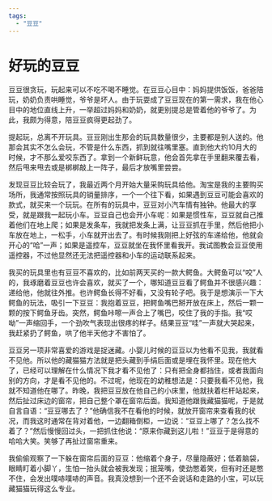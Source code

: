 ```yaml
---
tags: 
  - "豆豆"
---
```


# 好玩的豆豆

豆豆很贪玩，玩起来可以不吃不喝不睡觉。在豆豆心目中：妈妈提供饭饭，爸爸陪玩，奶奶负责哄睡觉，爷爷是坏人。由于玩耍成了豆豆现在的第一需求，我在他心目中的地位直线上升，一举超过妈妈和奶奶，就更别提总是管着他的爷爷了。为此，我颇为得意，陪豆豆疯得更起劲了。

提起玩，总离不开玩具。豆豆刚出生那会的玩具数量很少，主要都是别人送的。他那会其实不怎么会玩，不管是什么东西，抓到就往嘴里塞。直到他大约10月大的时候，才不那么爱咬东西了。拿到一个新鲜玩意，他会首先拿在手里翻来覆去看，然后甩来甩去或是梆梆敲上一阵子，最后才放嘴里尝尝。

发现豆豆比较会玩了，我最近两个月开始大量采购玩具给他。淘宝是我的主要购买场所，我通常按照玩具的销量排序，一个一个往下看，如果遇到豆豆可能会喜欢的款式，就买来一个玩玩。在所有的玩具中，豆豆对小汽车情有独钟。他最大的享受，就是跟我一起玩小车。豆豆自己也会开小车呢：如果是惯性车，豆豆就自己推着他们在地上爬；如果是发条车，我就把发条上满，让豆豆抓在手里，然后他把小车放在地上，一松手，小车就开出去了。有时候我刚把上好弦的车递给他，他就会开心的“哈”一声；如果是遥控车，豆豆就坐在我怀里看我开。我试图教会豆豆使用遥控器，不过他显然还无法把遥控器和小车的运动联系起来。

我买的玩具里也有豆豆不喜欢的，比如前两天买的一款大鳄鱼。大鳄鱼可以“咬”人的，我琢磨着豆豆也许会喜欢，就买了一个，哪知道豆豆看了鳄鱼并不很感兴趣：递给他，他就往外推。也许鳄鱼长得不好看，又没有轮子吧。我于是想演示一下大鳄鱼的玩法，吸引一下豆豆：我抱着豆豆，把鳄鱼嘴巴掰开放在床上，然后一颗一颗的按下鳄鱼牙齿。突然，鳄鱼咔嚓一声合上了嘴巴，咬住了我的手指。我“哎呦”一声缩回手，一个劲吹气表现出很疼的样子。结果豆豆“哇”一声就大哭起来，我赶紧扔了鳄鱼，哄了他半天他才不害怕了。

豆豆另一项非常喜爱的游戏是捉迷藏。小婴儿时候的豆豆以为他看不见我，我就看不见他。所以他的藏猫猫方法就是把头藏到手绢后面或是埋在我怀里。现在他大了，已经可以理解在什么情况下我才看不见他了：只有把全身都挡住，或者我面向别的方向，才是看不见他的。不过呢，他现在的幼稚想法是：只要我看不见他，我就不知道他在哪了。昨晚，我把豆豆放在他自己的小床里，他就扶着栏杆站起来，然后扯过床边的窗帘，把自己整个罩在窗帘后面。我知道他跟我藏猫猫呢，于是就自言自语：“豆豆哪去了？”他确信我不在看他的时候，就放开窗帘来查看我的状况，而我这时通常在背对着他，一边翻箱倒柜，一边说：“豆豆上哪了？怎么找不着了？”然后慢慢回过头，一把抓住他说：“原来你藏到这儿啦！”豆豆于是得意的哈哈大笑。笑够了再扯过窗帘重来。

我偷偷观察了一下躲在窗帘后面的豆豆：他缩着个身子，尽量隐蔽好；低着脑袋，眼睛盯着小脚丫，生怕一抬头就会被我发现；抿笼嘴，使劲憋着笑，但有时还是憋不住，会发出噗哧噗哧的声音。我真没想到一个还不会说话和走路的小宝，可以玩藏猫猫玩得这么专业。
